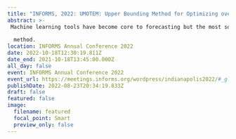 ```yaml
---
title: "INFORMS, 2022: UMOTEM: Upper Bounding Method for Optimizing over Tree Ensemble Models"
abstract: >-
 Machine learning tools have become core to forecasting but the most sophisticated models are not easily optimized over. When tree-based models, such as Random Forest or XGBoost, are used in optimization formulations they then require an exponential number of binary decision variables. These formulations do not scale well and result in intractable formulations. In this work, we propose a scalable approximation of the optimization formulation that can optimize over ensemble tree models in linear time while also showing theoretical bounds on the optimality gap and strong computational results. (Method for Optimizing over Tree Ensemble Models) is an algorithm for optimizing an objective function that is determined by an ensemble tree model.
 
  method.
location: INFORMS Annual Conference 2022
date: 2022-10-18T12:30:19.811Z
date_end: 2021-10-18T13:45:00.000Z
all_day: false
event: INFORMS Annual Conference 2022
event_url: https://meetings.informs.org/wordpress/indianapolis2022/#_gl=1*107tvc6*_gcl_aw*R0NMLjE2NzM5NzI2MjIuQ2owS0NRaUFxNW1lQmhDeUFSSXNBSnJ0ZHI0WlNDRERjUU1mcmYyMFJNVGpTc0djbk1jZ2w4elVHSXVGazVNNDE4VGhXSG9RX2pOUTFmTWFBa0JLRUFMd193Y0I.
publishDate: 2022-08-23T20:34:19.833Z
draft: false
featured: false
image:
  filename: featured
  focal_point: Smart
  preview_only: false
---
```

